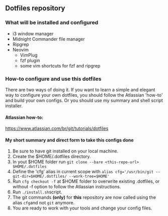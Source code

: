 ## Dotfiles repository

### What will be installed and configured
- i3 window manager
- Midnight Commander file manager
- Ripgrep
- Neovim
  - VimPlug
  - fzf plugin
  - some vim shortcuts for fzf and ripgrep

### How-to configure and use this dotfiles
There are two ways of doing it.
If you want to learn a simple and elegant way to configure your own dotfiles, you should follow the Atlassian 'how-to' and build your own configs.
Or you should use my summary and shell script installer.

#### Atlassian how-to: 
https://www.atlassian.com/br/git/tutorials/dotfiles

#### My short summary and direct form to take this configs done

1. Be sure to have git installed on your local machine.
1. Create the $HOME/.dotfiles directory.
1. In yout $HOME folder run `git clone --bare <this-repo-url> $HOME/.dotfiles`
1. Define the 'cfg' alias in current scope with `alias cfg='/usr/bin/git --git-dir=$HOME/.dotfiles/ --work-tree=$HOME'`
1. Run `cfg checkout -f` at $HOME folder to overwrite existing .dotfiles, or without -f option to follow the Atlassian instructions.
1. Run `./install.sh`script.
1. The git commands **(only)** for **this** repository are now called using the alias `cfg`and not `git` anymore.
1. You are ready to work with your tools and change your config files.

